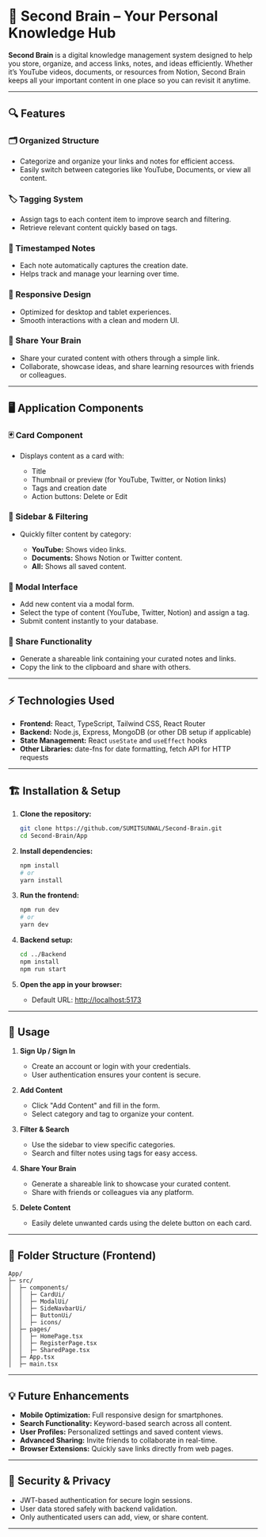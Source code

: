 # 🧠 Second Brain – Your Personal Knowledge Hub

**Second Brain** is a digital knowledge management system designed to help you store, organize, and access links, notes, and ideas efficiently. Whether it’s YouTube videos, documents, or resources from Notion, Second Brain keeps all your important content in one place so you can revisit it anytime.

---

## 🔍 Features

### 🗂️ Organized Structure

- Categorize and organize your links and notes for efficient access.
- Easily switch between categories like YouTube, Documents, or view all content.

### 🏷️ Tagging System

- Assign tags to each content item to improve search and filtering.
- Retrieve relevant content quickly based on tags.

### 📆 Timestamped Notes

- Each note automatically captures the creation date.
- Helps track and manage your learning over time.

### 📱 Responsive Design

- Optimized for desktop and tablet experiences.
- Smooth interactions with a clean and modern UI.

### 🧠 Share Your Brain

- Share your curated content with others through a simple link.
- Collaborate, showcase ideas, and share learning resources with friends or colleagues.

---

## 🖥️ Application Components

### 🃏 Card Component

- Displays content as a card with:

  - Title
  - Thumbnail or preview (for YouTube, Twitter, or Notion links)
  - Tags and creation date
  - Action buttons: Delete or Edit

### 🔄 Sidebar & Filtering

- Quickly filter content by category:

  - **YouTube:** Shows video links.
  - **Documents:** Shows Notion or Twitter content.
  - **All:** Shows all saved content.

### 🧩 Modal Interface

- Add new content via a modal form.
- Select the type of content (YouTube, Twitter, Notion) and assign a tag.
- Submit content instantly to your database.

### 🚀 Share Functionality

- Generate a shareable link containing your curated notes and links.
- Copy the link to the clipboard and share with others.

---

## ⚡ Technologies Used

- **Frontend:** React, TypeScript, Tailwind CSS, React Router
- **Backend:** Node.js, Express, MongoDB (or other DB setup if applicable)
- **State Management:** React `useState` and `useEffect` hooks
- **Other Libraries:** date-fns for date formatting, fetch API for HTTP requests

---

## 🏗️ Installation & Setup

1. **Clone the repository:**

   ```bash
   git clone https://github.com/SUMITSUNWAL/Second-Brain.git
   cd Second-Brain/App
   ```

2. **Install dependencies:**

   ```bash
   npm install
   # or
   yarn install
   ```

3. **Run the frontend:**

   ```bash
   npm run dev
   # or
   yarn dev
   ```

4. **Backend setup:**

   ```bash
   cd ../Backend
   npm install
   npm run start
   ```

5. **Open the app in your browser:**

   - Default URL: [http://localhost:5173](http://localhost:5173)

---

## 📝 Usage

1. **Sign Up / Sign In**

   - Create an account or login with your credentials.
   - User authentication ensures your content is secure.

2. **Add Content**

   - Click "Add Content" and fill in the form.
   - Select category and tag to organize your content.

3. **Filter & Search**

   - Use the sidebar to view specific categories.
   - Search and filter notes using tags for easy access.

4. **Share Your Brain**

   - Generate a shareable link to showcase your curated content.
   - Share with friends or colleagues via any platform.

5. **Delete Content**

   - Easily delete unwanted cards using the delete button on each card.

---

## 📂 Folder Structure (Frontend)

```
App/
├─ src/
│  ├─ components/
│  │  ├─ CardUi/
│  │  ├─ ModalUi/
│  │  ├─ SideNavbarUi/
│  │  ├─ ButtonUi/
│  │  ├─ icons/
│  ├─ pages/
│  │  ├─ HomePage.tsx
│  │  ├─ RegisterPage.tsx
│  │  ├─ SharedPage.tsx
│  ├─ App.tsx
│  ├─ main.tsx
```

---

## 💡 Future Enhancements

- **Mobile Optimization:** Full responsive design for smartphones.
- **Search Functionality:** Keyword-based search across all content.
- **User Profiles:** Personalized settings and saved content views.
- **Advanced Sharing:** Invite friends to collaborate in real-time.
- **Browser Extensions:** Quickly save links directly from web pages.

---

## 🔐 Security & Privacy

- JWT-based authentication for secure login sessions.
- User data stored safely with backend validation.
- Only authenticated users can add, view, or share content.

---
